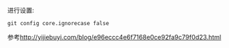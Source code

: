 进行设置:

```
git config core.ignorecase false
```

参考<http://yijiebuyi.com/blog/e96eccc4e6f7168e0ce92fa9c79f0d23.html>